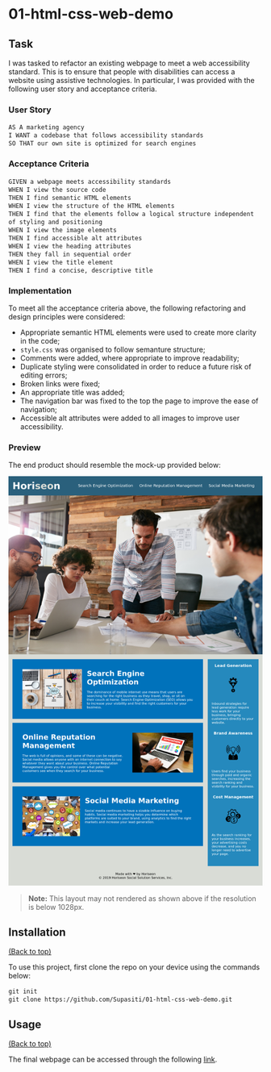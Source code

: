 # 01-html-css-web-demo

## Task


I was tasked to refactor an existing webpage to meet a web accessibility standard. This is to ensure that people with disabilities can access a website using assistive technologies. In particular, I was provided with the following user story and acceptance criteria.

### User Story

```
AS A marketing agency
I WANT a codebase that follows accessibility standards
SO THAT our own site is optimized for search engines
```

### Acceptance Criteria

```
GIVEN a webpage meets accessibility standards
WHEN I view the source code
THEN I find semantic HTML elements
WHEN I view the structure of the HTML elements
THEN I find that the elements follow a logical structure independent of styling and positioning
WHEN I view the image elements
THEN I find accessible alt attributes
WHEN I view the heading attributes
THEN they fall in sequential order
WHEN I view the title element
THEN I find a concise, descriptive title
```

### Implementation

To meet all the acceptance criteria above, the following refactoring and design principles were considered:
- Appropriate semantic HTML elements were used to create more clarity in the code;
- `style.css` was organised to follow semanture structure;
- Comments were added, where appropriate to improve readability;
- Duplicate styling were consolidated in order to reduce a future risk of editing errors;
- Broken links were fixed;
- An appropriate title was added;
- The navigation bar was fixed to the top the page to improve the ease of navigation;
- Accessible alt attributes were added to all images to improve user accessibility.

### Preview

The end product should resemble the mock-up provided below:

![The Horiseon webpage includes a navigation bar, a header image, and cards with text and images at the bottom of the page.](./assets/demo/screenshot.png)

> **Note:** This layout may not rendered as shown above if the resolution is below 1028px.  


## Installation
[(Back to top)](#task)

To use this project, first clone the repo on your device using the commands below:

    git init
    git clone https://github.com/Supasiti/01-html-css-web-demo.git


## Usage
[(Back to top)](#task)

The final webpage can be accessed through the following [link](https://supasiti.github.io/01-html-css-web-demo/).


